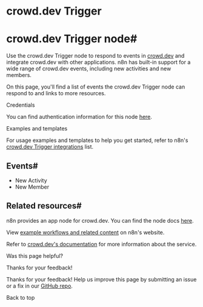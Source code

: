 # crowd.dev Trigger

[ ](https://github.com/n8n-io/n8n-docs/edit/main/docs/integrations/builtin/trigger-nodes/n8n-nodes-base.crowddevtrigger.md "Edit this page")

# crowd.dev Trigger node#

Use the crowd.dev Trigger node to respond to events in [crowd.dev](https://www.crowd.dev/) and integrate crowd.dev with other applications. n8n has built-in support for a wide range of crowd.dev events, including new activities and new members.

On this page, you'll find a list of events the crowd.dev Trigger node can respond to and links to more resources.

Credentials

You can find authentication information for this node [here](../../credentials/crowddev/).

Examples and templates

For usage examples and templates to help you get started, refer to n8n's [crowd.dev Trigger integrations](https://n8n.io/integrations/crowddev-trigger/) list.

## Events#

  * New Activity
  * New Member



## Related resources#

n8n provides an app node for crowd.dev. You can find the node docs [here](../../app-nodes/n8n-nodes-base.crowddev/).

View [example workflows and related content](https://n8n.io/integrations/crowddev/) on n8n's website.

Refer to [crowd.dev's documentation](https://docs.crowd.dev/reference/getting-started-with-crowd-dev-api) for more information about the service.

Was this page helpful? 

Thanks for your feedback! 

Thanks for your feedback! Help us improve this page by submitting an issue or a fix in our [GitHub repo](https://github.com/n8n-io/n8n-docs). 

Back to top 

